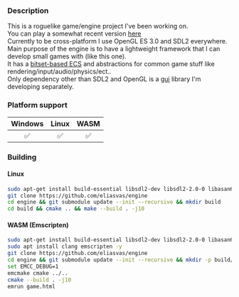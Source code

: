 ### Description
This is a roguelike game/engine project I've been working on. </br>
You can play a somewhat recent version [here](https://eliasvas.itch.io/roguelike) </br>
Currently to be cross-platform I use OpenGL ES 3.0 and SDL2 everywhere. </br>
Main purpose of the engine is to have a lightweight framework that I can develop small games with (like this one). </br>
It has a [bitset-based ECS](https://github.com/SanderMertens/ecs-faq?tab=readme-ov-file#bitset-based-ecs) and abstractions for common game stuff like rendering/input/audio/physics/ect.. </br>
Only dependency other than SDL2 and OpenGL is a [gui](https://github.com/eliasvas/gui) library I'm developing separately. </br>

### Platform support
| Windows  | Linux | WASM |
| :-------------: | :-------------: | :-------------: |
| ✅ | ✅ | ✅ |

### Building
#### Linux
```sh
sudo apt-get install build-essential libsdl2-dev libsdl2-2.0-0 libasan6 libgles2-mesa-dev -y
git clone https://github.com/eliasvas/engine
cd engine && git submodule update --init --recursive && mkdir build
cd build && cmake .. && make --build . -j10
```
#### WASM (Emscripten)
```sh
sudo apt-get install build-essential libsdl2-dev libsdl2-2.0-0 libasan6 libgles2-mesa-dev -y
sudo apt install clang emscripten -y
git clone https://github.com/eliasvas/engine
cd engine && git submodule update --init --recursive && mkdir -p build/web
set EMCC_DEBUG=1
emcmake cmake ../..
cmake --build . -j10
emrun game.html
```